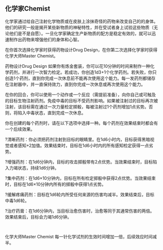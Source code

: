 ## 化学家Chemist

化学家通过给自己注射化学物质或在皮肤上涂抹奇怪的药物来改变自己的的身体。他们的研究一般是揭开某些新物质的神秘特性，并在受试者身上试验这些物质（无论他们是不是自愿）。一旦化学家确定生产新物质的配方是稳定有效的，就可以迅速制作出药物来增强他们的身体和心智。

在你首次选择化学家时获得药物设计Drug
Design，在你第二次选择化学家时获得化学大师Master Chemist。

药物设计Drug Design
如果你有炼金套装，你可以花10分钟的时间来制作一种化学药剂，并进行一次智力检定。若成功，你创造1d3+1个化学药剂。若失败，你只创造1个药剂，直到你完成一次休息前不能再次使用这个能力。每一发药剂都储存在注射器中，并一直保持效力，直到你完成一次休息或再次使用这个能力。

在你的回合，你可以使用一个动作或一个反应（需提前准备），向你自己或可触及的目标生物注射药剂。免疫中毒的目标不受药剂影响。如果被注射过的目标再次被注射，该目标需在通过一次力量检定掷骰，每被注射过1个药剂增加1点劣势。否则，将陷入中毒状态，直到完成一次休息。

你在创建的每个药剂时，请在以下选项中选择一种。每个药剂在效果结束时都会有一个后续效果。

?清晰药剂：你必须把药剂注射到目标的眼睛里。在1d6小时内，目标获得黑暗视觉或者感知+2加值。效果结束时，目标在1d6小时内的所有感知检定获得一点劣势。

?增强药剂：在1d6分钟内，目标的攻击掷骰带有2点优势。当效果结束时，目标陷入力竭状态，持续1d6分钟。

?集中药剂：在1d6×10分钟内，目标在所有检定掷骰中获得2点优势。当效果结束时，目标在1d6×10分钟内所有的掷骰中获得1点劣势。

?缓解疼痛药剂：目标在1d6轮内所受任何来源的伤害均减半。效果结束后，目标中毒1d6轮。

?治疗药膏：在1d6分钟内，当目标治愈伤害时，治愈等同于其通常伤害的两倍。效果结束后，目标会力竭1d6分钟。

 

化学大师Master Chemist
每一针化学试剂的生效时间增加一倍，后续效应时间减半。
